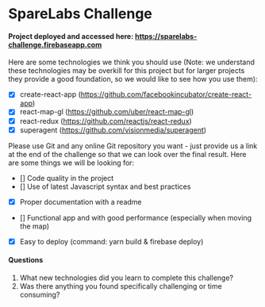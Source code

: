 # SpareLabs Challenge
#### Project deployed and accessed here: https://sparelabs-challenge.firebaseapp.com

Here are some technologies we think you
should use (Note: we understand these technologies may be overkill for this project but for
larger projects they provide a good foundation, so we would like to see how you use them):
- [x] create-react-app (https://github.com/facebookincubator/create-react-app)
- [x] react-map-gl (https://github.com/uber/react-map-gl)
- [x] react-redux (https://github.com/reactjs/react-redux)
- [x] superagent (https://github.com/visionmedia/superagent)

Please use Git and any online Git repository you want - just provide us a link at the end of the
challenge so that we can look over the final result. Here are some things we will be looking for:
- [] Code quality in the project
- [] Use of latest Javascript syntax and best practices
- [x] Proper documentation with a readme
- [] Functional app and with good performance (especially when moving the map)
- [x] Easy to deploy (command: yarn build & firebase deploy)

#### Questions
1. What new technologies did you learn to complete this challenge?
2. Was there anything you found specifically challenging or time consuming?